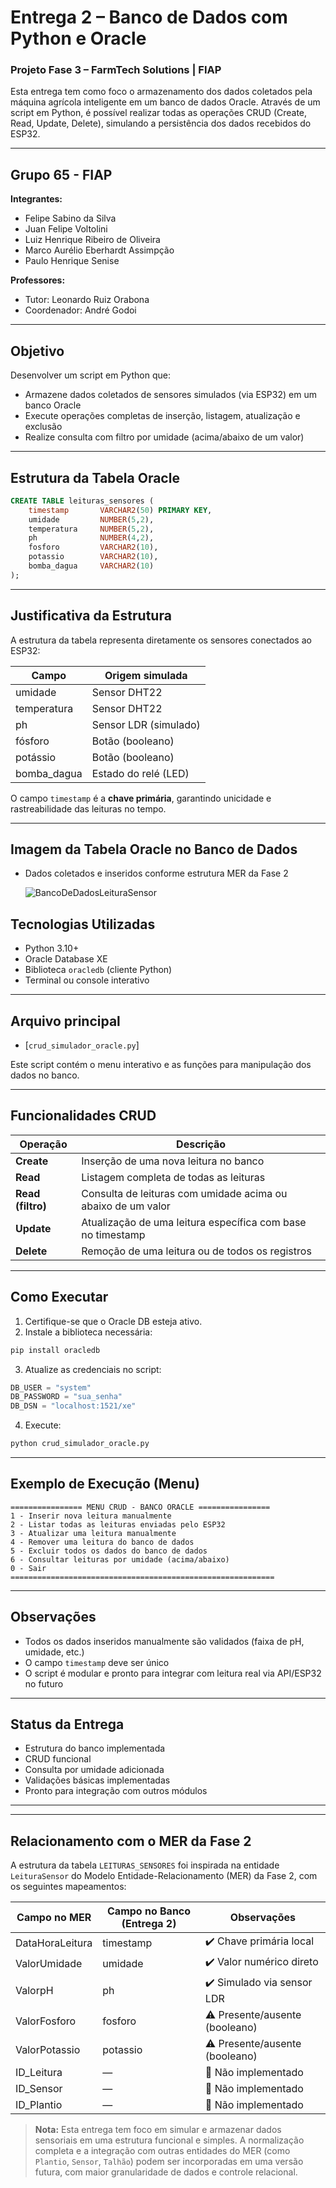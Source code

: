 # Entrega 2 – Banco de Dados com Python e Oracle  
### Projeto Fase 3 – FarmTech Solutions | FIAP

Esta entrega tem como foco o armazenamento dos dados coletados pela máquina agrícola inteligente em um banco de dados Oracle. Através de um script em Python, é possível realizar todas as operações CRUD (Create, Read, Update, Delete), simulando a persistência dos dados recebidos do ESP32.

---

## Grupo 65 - FIAP

**Integrantes:**
- Felipe Sabino da Silva  
- Juan Felipe Voltolini  
- Luiz Henrique Ribeiro de Oliveira  
- Marco Aurélio Eberhardt Assimpção  
- Paulo Henrique Senise  

**Professores:**  
- Tutor: Leonardo Ruiz Orabona  
- Coordenador: André Godoi

---

## Objetivo

Desenvolver um script em Python que:
- Armazene dados coletados de sensores simulados (via ESP32) em um banco Oracle
- Execute operações completas de inserção, listagem, atualização e exclusão
- Realize consulta com filtro por umidade (acima/abaixo de um valor)

---

## Estrutura da Tabela Oracle

```sql
CREATE TABLE leituras_sensores (
    timestamp       VARCHAR2(50) PRIMARY KEY,
    umidade         NUMBER(5,2),
    temperatura     NUMBER(5,2),
    ph              NUMBER(4,2),
    fosforo         VARCHAR2(10),
    potassio        VARCHAR2(10),
    bomba_dagua     VARCHAR2(10)
);
```

---

## Justificativa da Estrutura

A estrutura da tabela representa diretamente os sensores conectados ao ESP32:

| Campo         | Origem simulada        |
|---------------|------------------------|
| umidade       | Sensor DHT22           |
| temperatura   | Sensor DHT22           |
| ph            | Sensor LDR (simulado)  |
| fósforo       | Botão (booleano)       |
| potássio      | Botão (booleano)       |
| bomba_dagua   | Estado do relé (LED)   |

O campo `timestamp` é a **chave primária**, garantindo unicidade e rastreabilidade das leituras no tempo.

---
## Imagem da Tabela Oracle no Banco de Dados
- Dados coletados e inseridos conforme estrutura MER da Fase 2

  ![BancoDeDadosLeituraSensor](https://github.com/user-attachments/assets/6795aeb3-fa9b-4b57-92b4-9d5178d2099f)
 
## Tecnologias Utilizadas

- Python 3.10+
- Oracle Database XE
- Biblioteca `oracledb` (cliente Python)
- Terminal ou console interativo

---

## Arquivo principal

- [`crud_simulador_oracle.py`]

Este script contém o menu interativo e as funções para manipulação dos dados no banco.

---

## Funcionalidades CRUD

| Operação | Descrição |
|----------|-----------|
| **Create** | Inserção de uma nova leitura no banco |
| **Read**   | Listagem completa de todas as leituras |
| **Read (filtro)** | Consulta de leituras com umidade acima ou abaixo de um valor |
| **Update** | Atualização de uma leitura específica com base no timestamp |
| **Delete** | Remoção de uma leitura ou de todos os registros |

---

## Como Executar

1. Certifique-se que o Oracle DB esteja ativo.
2. Instale a biblioteca necessária:

```bash
pip install oracledb
```

3. Atualize as credenciais no script:
```python
DB_USER = "system"
DB_PASSWORD = "sua_senha"
DB_DSN = "localhost:1521/xe"
```

4. Execute:
```bash
python crud_simulador_oracle.py
```

---

## Exemplo de Execução (Menu)

```text
================ MENU CRUD - BANCO ORACLE ================
1 - Inserir nova leitura manualmente
2 - Listar todas as leituras enviadas pelo ESP32
3 - Atualizar uma leitura manualmente
4 - Remover uma leitura do banco de dados
5 - Excluir todos os dados do banco de dados
6 - Consultar leituras por umidade (acima/abaixo)
0 - Sair
===========================================================
```

---

## Observações

- Todos os dados inseridos manualmente são validados (faixa de pH, umidade, etc.)
- O campo `timestamp` deve ser único
- O script é modular e pronto para integrar com leitura real via API/ESP32 no futuro

---

## Status da Entrega

- Estrutura do banco implementada  
- CRUD funcional  
- Consulta por umidade adicionada  
- Validações básicas implementadas  
- Pronto para integração com outros módulos

---


---

## Relacionamento com o MER da Fase 2

A estrutura da tabela `LEITURAS_SENSORES` foi inspirada na entidade `LeituraSensor` do Modelo Entidade-Relacionamento (MER) da Fase 2, com os seguintes mapeamentos:

| Campo no MER         | Campo no Banco (Entrega 2)   | Observações                     |
|----------------------|------------------------------|----------------------------------|
| DataHoraLeitura      | timestamp                    | ✔️ Chave primária local           |
| ValorUmidade         | umidade                      | ✔️ Valor numérico direto          |
| ValorpH              | ph                           | ✔️ Simulado via sensor LDR        |
| ValorFosforo         | fosforo                      | ⚠️ Presente/ausente (booleano)    |
| ValorPotassio        | potassio                     | ⚠️ Presente/ausente (booleano)    |
| ID_Leitura           | —                            | 🔴 Não implementado               |
| ID_Sensor            | —                            | 🔴 Não implementado               |
| ID_Plantio           | —                            | 🔴 Não implementado               |

> **Nota:** Esta entrega tem foco em simular e armazenar dados sensoriais em uma estrutura funcional e simples. A normalização completa e a integração com outras entidades do MER (como `Plantio`, `Sensor`, `Talhão`) podem ser incorporadas em uma versão futura, com maior granularidade de dados e controle relacional.
